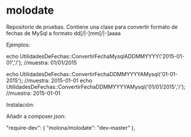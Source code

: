 # molodate


Repositorio de pruebas. Contiene una clase para convertir formato de fechas de MySql a formato dd[/|-]mm[/|-]aaaa

Ejemplos:

echo UtilidadesDeFechas::ConvertirFechaMysqlADDMMYYYY('2015-01-01','/');    //muestra:  01/01/2015
    
echo UtilidadesDeFechas::ConvertirFechaDDMMYYYYAMysql('01-01-2015');        //muestra:  2015-01-01
echo UtilidadesDeFechas::ConvertirFechaDDMMYYYYAMysql('01/01/2015','/');    //muestra:  2015-01-01



Instalación:


Añadir a composer.json:

"require-dev": {
    "molona/molodate": "dev-master"
},
